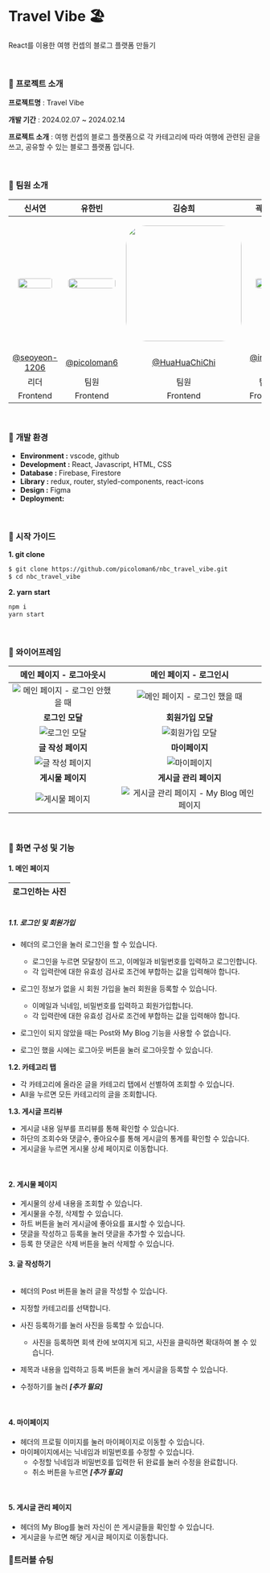 # Travel Vibe 🏖️
React를 이용한 여행 컨셉의 블로그 플랫폼 만들기

<br>


### 🔽 **프로젝트 소개**

**프로젝트명** : Travel Vibe

**개발 기간** : 2024.02.07 ~ 2024.02.14

**프로젝트 소개** : 여행 컨셉의 블로그 플랫폼으로 각 카테고리에 따라 여행에 관련된 글을 쓰고, 공유할 수 있는 블로그 플랫폼 입니다.

<br>

### 🔽 **팀원 소개**


|                            신서연                           |                            유한빈                            |                            김승희                            |                            곽인해                            |                            서지원                            |
| :----------------------------------------------------------: | :----------------------------------------------------------: | :----------------------------------------------------------: | :----------------------------------------------------------: | :----------------------------------------------------------: |
| <p align="center"><img src="https://avatars.githubusercontent.com/u/128902050?v=4" style="width:87%; border-radius: 40px"/></p> | <p align="center"><img src="https://avatars.githubusercontent.com/u/85938399?v=4)" style="width:95%; border-radius: 40px" /></p> | <p align="center"><img src="https://avatars.githubusercontent.com/u/154486286?v=4" style="width:230px; border-radius: 40px" /></p> | <p align="center"><img src="https://avatars.githubusercontent.com/u/148458439?v=4" style="width:80%; border-radius: 40px" /></p> | <p align="center"><img src="https://avatars.githubusercontent.com/u/103973797?v=4" style="width:90%; border-radius: 40px" /></p> |
|            [@seoyeon-1206](https://github.com/seoyeon-1206)           |         [@picoloman6](https://github.com/picoloman6)         |       [@HuaHuaChiChi](https://github.com/HuaHuaChiChi)       |       [@innes-k](https://github.com/innes-k)        |           [@seopport](https://github.com/seopport)           |
|                             리더                             |                             팀원                             |                             팀원                             |                             팀원                             |                             팀원                             |
|                           Frontend                           |                           Frontend                           |                           Frontend                           |                           Frontend                           |                           Frontend                           |




<br>

### 🔽  **개발 환경**

- **Environment :** vscode, github
- **Development :** React, Javascript, HTML, CSS
- **Database :** Firebase, Firestore
- **Library :** redux, router, styled-components, react-icons
- **Design :** Figma
- **Deployment:** 



<br>


### **🔽 시작 가이드**

**1. git clone**

```bash
$ git clone https://github.com/picoloman6/nbc_travel_vibe.git
$ cd nbc_travel_vibe
```

**2. yarn start**

```bash
npm i
yarn start
```



<br>

### **🔽 와이어프레임**

| 메인 페이지 - 로그아웃시 |    메인 페이지 - 로그인시    |
| :----------------------: | :--------------------------: |
|  ![메인  페이지 - 로그인 안했을 때](https://github.com/picoloman6/nbc_travel_vibe/assets/103973797/c51f0dcb-696b-42e7-92fd-820f896b424a)   |       ![메인  페이지 - 로그인 했을 때](https://github.com/picoloman6/nbc_travel_vibe/assets/103973797/d2c769dd-6f4d-4cf0-8ae3-a56149cafe65)   |
|     **로그인 모달**      |      **회원가입 모달**       |
|              ![로그인 모달](https://github.com/picoloman6/nbc_travel_vibe/assets/103973797/7e36db18-a337-4157-a99c-e4cc34d9ad5a)      |        ![회원가입 모달](https://github.com/picoloman6/nbc_travel_vibe/assets/103973797/b97b028f-9b34-4ff9-a5a3-b0abff225e82)      |
|    **글 작성 페이지**    |        **마이페이지**        |
|  ![글 작성 페이지](https://github.com/picoloman6/nbc_travel_vibe/assets/103973797/bde07122-a65c-40b7-a486-e56135315f7a)       |      ![마이페이지](https://github.com/picoloman6/nbc_travel_vibe/assets/103973797/d0c5d902-45a8-49dc-8176-7eabb5d42951)   |
|    **게시물 페이지**     | **게시글 관리 페이지** |
|   ![게시물 페이지](https://github.com/picoloman6/nbc_travel_vibe/assets/103973797/63d613eb-86af-4364-be1c-36d99389b9a7)  | ![게시글 관리 페이지 - My Blog 메인페이지](https://github.com/picoloman6/nbc_travel_vibe/assets/103973797/52833f6f-fecd-4757-9e8b-8c9fb8337c08)  |


<br>

### 🔽 화면 구성 및 기능

#### 1. 메인 페이지

| 로그인하는 사진 |
| --------------- |

|      |
| :--: |

##### 1.1. 로그인 및 회원가입

+ 헤더의 로그인을 눌러 로그인을 할 수 있습니다.
  + 로그인을 누르면 모달창이 뜨고, 이메일과 비밀번호를 입력하고 로그인합니다.
  + 각 입력란에 대한 유효성 검사로 조건에 부합하는 값을 입력해야 합니다.
+ 로그인 정보가 없을 시 회원 가입을 눌러 회원을 등록할 수 있습니다.
  + 이메일과 닉네임, 비밀번호를 입력하고 회원가입합니다.
  + 각 입력란에 대한 유효성 검사로 조건에 부합하는 값을 입력해야 합니다.

+ 로그인이 되지 않았을 때는 Post와 My Blog 기능을 사용할 수 없습니다.
+ 로그인 했을 시에는 로그아웃 버튼을 눌러 로그아웃할 수 있습니다.



**1.2. 카테고리 탭**

+ 각 카테고리에 올라온 글을 카테고리 탭에서 선별하여 조회할 수 있습니다.
+ All을 누르면 모든 카테고리의 글을 조회합니다.



**1.3. 게시글 프리뷰** 

+ 게시글 내용 일부를 프리뷰를 통해 확인할 수 있습니다.
+ 하단의 조회수와 댓글수, 좋아요수를 통해 게시글의 통계를 확인할 수 있습니다.
+ 게시글을 누르면 게시물 상세 페이지로 이동합니다.



<br>

#### 2. 게시물 페이지

+ 게시물의 상세 내용을 조회할 수 있습니다.
+ 게시물을 수정, 삭제할 수 있습니다.
+ 하트 버튼을 눌러 게시글에 좋아요를 표시할 수 있습니다.
+ 댓글을 작성하고 등록을 눌러 댓글을 추가할 수 있습니다.
+ 등록 한 댓글은 삭제 버튼을 눌러 삭제할 수 있습니다.



#### 3. 글 작성하기

|      |
| ---- |

+ 헤더의 Post 버튼을 눌러 글을 작성할 수 있습니다.
+ 지정할 카테고리를 선택합니다.
+ 사진 등록하기를 눌러 사진을 등록할 수 있습니다.
  + 사진을 등록하면 회색 칸에 보여지게 되고, 사진을 클릭하면 확대하여 볼 수 있습니다.

+ 제목과 내용을 입력하고 등록 버튼을 눌러 게시글을 등록할 수 있습니다.
+ 수정하기를 눌러 ***[추가 필요]***

<br>



#### 4. 마이페이지

+ 헤더의 프로필 이미지를 눌러 마이페이지로 이동할 수 있습니다.
+ 마이페이지에서는 닉네임과 비밀번호를 수정할 수 있습니다.
  + 수정할 닉네임과 비밀번호를 입력한 뒤 완료를 눌러 수정을 완료합니다.
  + 취소 버튼을 누르면 ***[추가 필요]***


<br>

#### 5. 게시글 관리 페이지

+ 헤더의 My Blog를 눌러 자신이 쓴 게시글들을 확인할 수 있습니다.
+ 게시글을 누르면 해당 게시글 페이지로 이동합니다.



###  🚦트러블 슈팅
